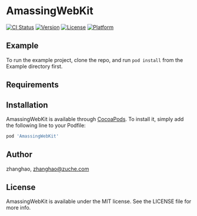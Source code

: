 # AmassingWebKit

[![CI Status](https://img.shields.io/travis/zhanghao/AmassingWebKit.svg?style=flat)](https://travis-ci.org/zhanghao/AmassingWebKit)
[![Version](https://img.shields.io/cocoapods/v/AmassingWebKit.svg?style=flat)](https://cocoapods.org/pods/AmassingWebKit)
[![License](https://img.shields.io/cocoapods/l/AmassingWebKit.svg?style=flat)](https://cocoapods.org/pods/AmassingWebKit)
[![Platform](https://img.shields.io/cocoapods/p/AmassingWebKit.svg?style=flat)](https://cocoapods.org/pods/AmassingWebKit)

## Example

To run the example project, clone the repo, and run `pod install` from the Example directory first.

## Requirements

## Installation

AmassingWebKit is available through [CocoaPods](https://cocoapods.org). To install
it, simply add the following line to your Podfile:

```ruby
pod 'AmassingWebKit'
```

## Author

zhanghao, zhanghao@zuche.com

## License

AmassingWebKit is available under the MIT license. See the LICENSE file for more info.
